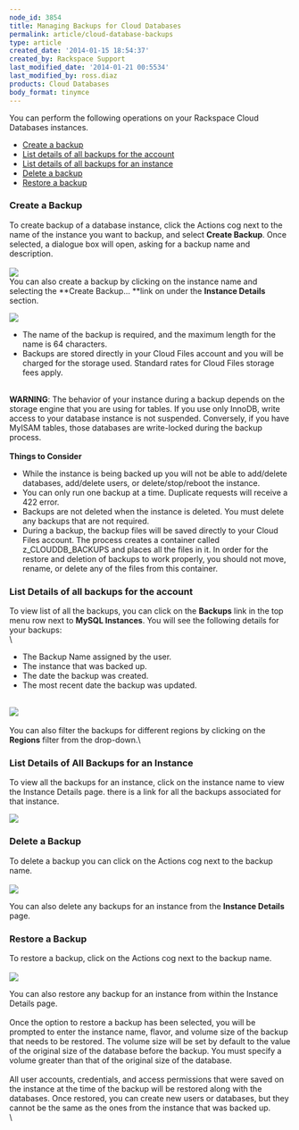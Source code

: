 ```yaml
---
node_id: 3854
title: Managing Backups for Cloud Databases
permalink: article/cloud-database-backups
type: article
created_date: '2014-01-15 18:54:37'
created_by: Rackspace Support
last_modified_date: '2014-01-21 00:5534'
last_modified_by: ross.diaz
products: Cloud Databases
body_format: tinymce
---
```


You can perform the following operations on your Rackspace Cloud
Databases instances.

-   [Create a backup](#CreateBackup)
-   [List details of all backups for the account](#ListDetails)
-   [List details of all backups for an instance](#ListDetailsInstance)
-   [Delete a backup](#DeletingBackups)
-   [Restore a backup](#RestoringBackups)

### 

### Create a Backup

To create backup of a database instance, click the Actions cog next to
the name of the instance you want to backup, and select **Create
Backup**.  Once selected, a dialogue box will open, asking for a backup
name and description.\
\
![](/knowledge_center/sites/default/files/field/image/CreateBackup.png)\
You can also create a backup by clicking on the instance name and
selecting the **Create Backup... **link on under the **Instance
Details** section.

![](/knowledge_center/sites/default/files/field/image/InstanceDetails.png)

-   The name of the backup is required, and the maximum length for the
    name is 64 characters.
-   Backups are stored directly in your Cloud Files account and you will
    be charged for the storage used.  Standard rates for Cloud Files
    storage fees apply. 

\
**WARNING**:  The behavior of your instance during a backup depends on
the storage engine that you are using for tables.  If you use only
InnoDB, write access to your database instance is not suspended. 
Conversely, if you have MyISAM tables, those databases are write-locked
during the backup process.\
\
**Things to Consider**

-   While the instance is being backed up you will not be able to
    add/delete databases, add/delete users, or delete/stop/reboot the
    instance.
-   You can only run one backup at a time. Duplicate requests will
    receive a 422 error.
-   Backups are not deleted when the instance is deleted. You must
    delete any backups that are not required.
-   During a backup, the backup files will be saved directly to your
    Cloud Files account. The process creates a container called
    z\_CLOUDDB\_BACKUPS and places all the files in it. In order for the
    restore and deletion of backups to work properly, you should not
    move, rename, or delete any of the files from this container.

### List Details of all backups for the account

To view list of all the backups, you can click on the **Backups** link
in the top menu row next to **MySQL Instances**. You will see the
following details for your backups:\
\

-   The Backup Name assigned by the user.
-   The instance that was backed up.
-   The date the backup was created. 
-   The most recent date the backup was updated.

\
![](/knowledge_center/sites/default/files/field/image/ListBackup.png)\
\
You can also filter the backups for different regions by clicking on the
**Regions** filter from the drop-down.\

### List Details of All Backups for an Instance

To view all the backups for an instance, click on the instance name to
view the Instance Details page.  there is a link for all the backups
associated for that instance.

![](/knowledge_center/sites/default/files/field/image/ListDetailsInstance.png)

### Delete a Backup

To delete a backup you can click on the Actions cog next to the backup
name.\
\
![](/knowledge_center/sites/default/files/field/image/InstanceBackups.png)

You can also delete any backups for an instance from the **Instance
Details** page.

### Restore a Backup

To restore a backup, click on the Actions cog next to the backup name.\
\
![](/knowledge_center/sites/default/files/field/image/RestoreBackup.png)

You can also restore any backup for an instance from within the Instance
Details page.\
\
Once the option to restore a backup has been selected, you will be
prompted to enter the instance name, flavor, and volume size of the
backup that needs to be restored.  The volume size will be set by
default to the value of the original size of the database before the
backup.  You must specify a volume greater than that of the original
size of the database.\
\
All user accounts, credentials, and access permissions that were saved
on the instance at the time of the backup will be restored along with
the databases. Once restored, you can create new users or databases, but
they cannot be the same as the ones from the instance that was backed
up.\
\


